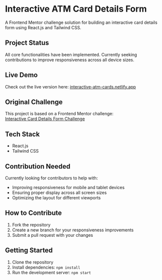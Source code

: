 # Interactive ATM Card Details Form

A Frontend Mentor challenge solution for building an interactive card details form using React.js and Tailwind CSS.

## Project Status

All core functionalities have been implemented. Currently seeking contributions to improve responsiveness across all device sizes.

## Live Demo

Check out the live version here: [interactive-atm-cards.netlify.app](https://interactive-atm-cards.netlify.app)

## Original Challenge

This project is based on a Frontend Mentor challenge:  
[Interactive Card Details Form Challenge](https://www.frontendmentor.io/challenges/interactive-card-details-form-XpS8cKZDWw)

## Tech Stack

- React.js
- Tailwind CSS

## Contribution Needed

 Currently looking for contributors to help with:
- Improving responsiveness for mobile and tablet devices
- Ensuring proper display across all screen sizes
- Optimizing the layout for different viewports

## How to Contribute

1. Fork the repository
2. Create a new branch for your responsiveness improvements
3. Submit a pull request with your changes

## Getting Started

1. Clone the repository
2. Install dependencies: `npm install`
3. Run the development server: `npm start`
